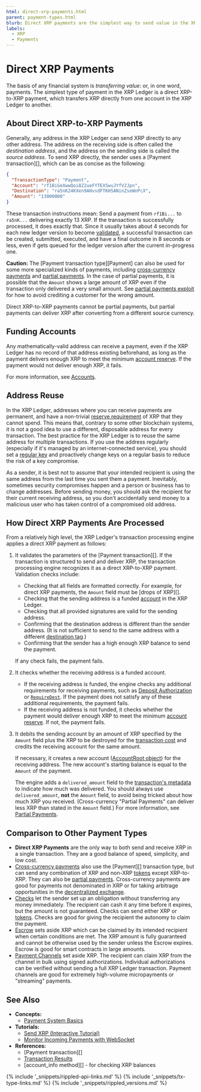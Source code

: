 ```yaml
---
html: direct-xrp-payments.html
parent: payment-types.html
blurb: Direct XRP payments are the simplest way to send value in the XRP Ledger.
labels:
  - XRP
  - Payments
---
```


# Direct XRP Payments

The basis of any financial system is _transferring value_: or, in one word, payments. The simplest type of payment in the XRP Ledger is a direct XRP-to-XRP payment, which transfers XRP directly from one account in the XRP Ledger to another.

## About Direct XRP-to-XRP Payments

Generally, any address in the XRP Ledger can send XRP directly to any other address. The address on the receiving side is often called the _destination address_, and the address on the sending side is called the _source address_. To send XRP directly, the sender uses a \[Payment transaction\]\[\], which can be as concise as the following:

```json
{
  "TransactionType": "Payment",
  "Account": "rf1BiGeXwwQoi8Z2ueFYTEXSwuJYfV2Jpn",
  "Destination": "ra5nK24KXen9AHvsdFTKHSANinZseWnPcX",
  "Amount": "13000000"
}
```

These transaction instructions mean: Send a payment from `rf1Bi...` to `ra5nK...` delivering exactly 13 XRP. If the transaction is successfully processed, it does exactly that. Since it usually takes about 4 seconds for each new ledger version to become [validated](consensus.html), a successful transaction can be created, submitted, executed, and have a final outcome in 8 seconds or less, even if gets queued for the ledger version after the current in-progress one.

**Caution:** The \[Payment transaction type\]\[Payment\] can also be used for some more specialized kinds of payments, including [cross-currency payments](cross-currency-payments.html) and [partial payments](partial-payments.html). In the case of partial payments, it is possible that the `Amount` shows a large amount of XRP even if the transaction only delivered a very small amount. See [partial payments exploit](partial-payments.html#partial-payments-exploit) for how to avoid crediting a customer for the wrong amount.

Direct XRP-to-XRP payments cannot be partial payments, but partial payments can deliver XRP after converting from a different source currency.


## Funding Accounts

Any mathematically-valid address can receive a payment, even if the XRP Ledger has no record of that address existing beforehand, as long as the payment delivers enough XRP to meet the minimum [account reserve](reserves.html). If the payment would not deliver enough XRP, it fails.

For more information, see [Accounts](accounts.html#creating-accounts).


## Address Reuse

In the XRP Ledger, addresses where you can receive payments are permanent, and have a non-trivial [reserve requirement](reserves.html) of XRP that they cannot spend. This means that, contrary to some other blockchain systems, it is not a good idea to use a different, disposable address for every transaction. The best practice for the XRP Ledger is to reuse the same address for multiple transactions. If you use the address regularly (especially if it's managed by an internet-connected service), you should set a [regular key](cryptographic-keys.html) and proactively change keys on a regular basis to reduce the risk of a key compromise.

As a sender, it is best not to assume that your intended recipient is using the same address from the last time you sent them a payment. Inevitably, sometimes security compromises happen and a person or business has to change addresses. Before sending money, you should ask the recipient for their current receiving address, so you don't accidentally send money to a malicious user who has taken control of a compromised old address.


## How Direct XRP Payments Are Processed

From a relatively high level, the XRP Ledger's transaction processing engine applies a direct XRP payment as follows:

1. It validates the parameters of the \[Payment transaction\]\[\]. If the transaction is structured to send and deliver XRP, the transaction processing engine recognizes it as a direct XRP-to-XRP payment. Validation checks include:

    - Checking that all fields are formatted correctly. For example, for direct XRP payments, the `Amount` field must be \[drops of XRP\]\[\].
    - Checking that the sending address is a funded [account](accounts.html) in the XRP Ledger.
    - Checking that all provided signatures are valid for the sending address.
    - Confirming that the destination address is different than the sender address. (It is not sufficient to send to the same address with a different [destination tag](source-and-destination-tags.html).)
    - Confirming that the sender has a high enough XRP balance to send the payment.

    If any check fails, the payment fails.

2. It checks whether the receiving address is a funded account.

    - If the receiving address is funded, the engine checks any additional requirements for receiving payments, such as [Deposit Authorization](depositauth.html) or [`RequireDest`](source-and-destination-tags.html#requiring-tags). If the payment does not satisfy any of these additional requirements, the payment fails.
    - If the receiving address is not funded, it checks whether the payment would deliver enough XRP to meet the minimum [account reserve](reserves.html). If not, the payment fails.

3. It debits the sending account by an amount of XRP specified by the `Amount` field plus the XRP to be destroyed for the [transaction cost](transaction-cost.html) and credits the receiving account for the same amount.

    If necessary, it creates a new account ([AccountRoot object](accountroot.html)) for the receiving address. The new account's starting balance is equal to the `Amount` of the payment.

    The engine adds a `delivered_amount` field to the [transaction's metadata](transaction-metadata.html) to indicate how much was delivered. You should always use `delivered_amount`, **not** the `Amount` field, to avoid being tricked about how much XRP you received. (Cross-currency "Partial Payments" can deliver less XRP than stated in the `Amount` field.) For more information, see [Partial Payments](partial-payments.html).


## Comparison to Other Payment Types

- **Direct XRP Payments** are the only way to both send and receive XRP in a single transaction. They are a good balance of speed, simplicity, and low cost.
- [Cross-currency payments](cross-currency-payments.html) also use the \[Payment\]\[\] transaction type, but can send any combination of XRP and non-XRP [tokens](tokens.html) except XRP-to-XRP. They can also be [partial payments](partial-payments.html). Cross-currency payments are good for payments not denominated in XRP or for taking arbitrage opportunities in the [decentralized exchange](decentralized-exchange.html).
- [Checks](checks.html) let the sender set up an obligation without transferring any money immediately. The recipient can cash it any time before it expires, but the amount is not guaranteed. Checks can send either XRP or [tokens](tokens.html). Checks are good for giving the recipient the autonomy to claim the payment.
- [Escrow](escrow.html) sets aside XRP which can be claimed by its intended recipient when certain conditions are met. The XRP amount is fully guaranteed and cannot be otherwise used by the sender unless the Escrow expires. Escrow is good for smart contracts in large amounts.
- [Payment Channels](payment-channels.html) set aside XRP. The recipient can claim XRP from the channel in bulk using signed authorizations. Individual authorizations can be verified without sending a full XRP Ledger transaction. Payment channels are good for extremely high-volume micropayments or "streaming" payments.


## See Also

- **Concepts:**
    - [Payment System Basics](payment-system-basics.html)
- **Tutorials:**
    - [Send XRP (Interactive Tutorial)](send-xrp.html)
    - [Monitor Incoming Payments with WebSocket](monitor-incoming-payments-with-websocket.html)
- **References:**
    - \[Payment transaction\]\[\]
    - [Transaction Results](transaction-results.html)
    - \[account_info method\]\[\] - for checking XRP balances


<!--{# common link defs #}-->
{% include '_snippets/rippled-api-links.md' %}
{% include '_snippets/tx-type-links.md' %}
{% include '_snippets/rippled_versions.md' %}
